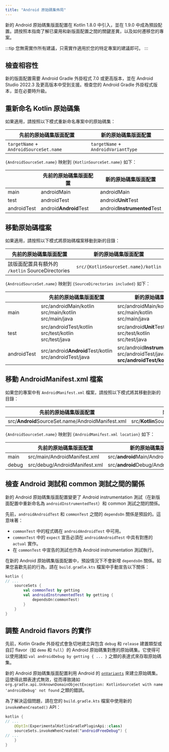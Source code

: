 ```yaml
---
title: "Android 原始碼集佈局"
---
```

新的 Android 原始碼集版面配置在 Kotlin 1.8.0 中引入，並在 1.9.0 中成為預設配置。請按照本指南了解已棄用和新版面配置之間的關鍵差異，以及如何遷移您的專案。

:::tip
您無需實作所有建議，只需實作適用於您的特定專案的建議即可。
:::

## 檢查相容性

新的版面配置需要 Android Gradle 外掛程式 7.0 或更高版本，並在 Android Studio 2022.3 及更高版本中受到支援。檢查您的 Android Gradle 外掛程式版本，並在必要時升級。

## 重新命名 Kotlin 原始碼集

如果適用，請按照以下模式重新命名專案中的原始碼集：

| 先前的原始碼集版面配置                   | 新的原始碼集版面配置                 |
|--------------------------------------|------------------------------------|
| `targetName` + `AndroidSourceSet.name` | `targetName` + `AndroidVariantType` |

`{AndroidSourceSet.name}` 映射到 `{KotlinSourceSet.name}` 如下：

|             | 先前的原始碼集版面配置 | 新的原始碼集版面配置         |
|-------------|----------------------------|-------------------------------|
| main        | androidMain                | androidMain                   |
| test        | androidTest                | android<b>Unit</b>Test        |
| androidTest | android<b>Android</b>Test  | android<b>Instrumented</b>Test |

## 移動原始碼檔案

如果適用，請按照以下模式將原始碼檔案移動到新的目錄：

| 先前的原始碼集版面配置                                | 新的原始碼集版面配置               |
|---------------------------------------------------|------------------------------------|
| 該版面配置具有額外的 `/kotlin` SourceDirectories | `src/{KotlinSourceSet.name}/kotlin` |

`{AndroidSourceSet.name}` 映射到 `{SourceDirectories included}` 如下：

|             | 先前的原始碼集版面配置                                  | 新的原始碼集版面配置                                                                        |
|-------------|---------------------------------------------------------|---------------------------------------------------------------------------------------------|
| main        | src/androidMain/kotlin<br/>src/main/kotlin<br/>src/main/java | src/androidMain/kotlin<br/>src/main/kotlin<br/>src/main/java                                 |
| test        | src/androidTest/kotlin<br/>src/test/kotlin<br/>src/test/java | src/android<b>Unit</b>Test/kotlin<br/>src/test/kotlin<br/>src/test/java                          |
| androidTest | src/android<b>Android</b>Test/kotlin<br/>src/androidTest/java | src/android<b>Instrumented</b>Test/kotlin<br/>src/androidTest/java, <b>src/androidTest/kotlin</b> |

## 移動 AndroidManifest.xml 檔案

如果您的專案中有 `AndroidManifest.xml` 檔案，請按照以下模式將其移動到新的目錄：

| 先前的原始碼集版面配置                               | 新的原始碼集版面配置                              |
|---------------------------------------------------|----------------------------------------------------|
| src/**Android**SourceSet.name/AndroidManifest.xml | src/**Kotlin**SourceSet.name/AndroidManifest.xml |

`{AndroidSourceSet.name}` 映射到 `{AndroidManifest.xml location}` 如下：

|       | 先前的原始碼集版面配置   | 新的原始碼集版面配置                      |
|-------|------------------------------|--------------------------------------------|
| main  | src/main/AndroidManifest.xml | src/<b>android</b>Main/AndroidManifest.xml |
| debug | src/debug/AndroidManifest.xml| src/<b>android</b>Debug/AndroidManifest.xml|

## 檢查 Android 測試和 common 測試之間的關係

新的 Android 原始碼集版面配置變更了 Android instrumentation 測試（在新版面配置中重新命名為 `androidInstrumentedTest`）和 common 測試之間的關係。

先前，`androidAndroidTest` 和 `commonTest` 之間的 `dependsOn` 關係是預設的。這意味著：

* `commonTest` 中的程式碼在 `androidAndroidTest` 中可用。
* `commonTest` 中的 `expect` 宣告必須在 `androidAndroidTest` 中具有對應的 `actual` 實作。
* 在 `commonTest` 中宣告的測試也作為 Android instrumentation 測試執行。

在新的 Android 原始碼集版面配置中，預設情況下不會新增 `dependsOn` 關係。如果您喜歡先前的行為，請在 `build.gradle.kts` 檔案中手動宣告以下關係：

```kotlin
kotlin {
// ...
    sourceSets {
        val commonTest by getting
        val androidInstrumentedTest by getting {
            dependsOn(commonTest)
        }
    }
}
```

## 調整 Android flavors 的實作

先前，Kotlin Gradle 外掛程式會急切地建立與包含 `debug` 和 `release` 建置類型或自訂 flavor（如 `demo` 和 `full`）的 Android 原始碼集對應的原始碼集。它使得可以使用諸如 `val androidDebug by getting { ... }` 之類的表達式來存取原始碼集。

新的 Android 原始碼集版面配置利用 Android 的 [`onVariants`](https://developer.android.com/reference/tools/gradle-api/8.0/com/android/build/api/variant/AndroidComponentsExtension#onVariants(com.android.build.api.variant.VariantSelector,kotlin.Function1)) 來建立原始碼集。這使得此類表達式無效，從而導致諸如 `org.gradle.api.UnknownDomainObjectException: KotlinSourceSet with name 'androidDebug' not found` 之類的錯誤。

為了解決這個問題，請在您的 `build.gradle.kts` 檔案中使用新的 `invokeWhenCreated()` API：

```kotlin
kotlin {
// ...
    @OptIn(ExperimentalKotlinGradlePluginApi::class)
    sourceSets.invokeWhenCreated("androidFreeDebug") {
// ...
    }
}
```